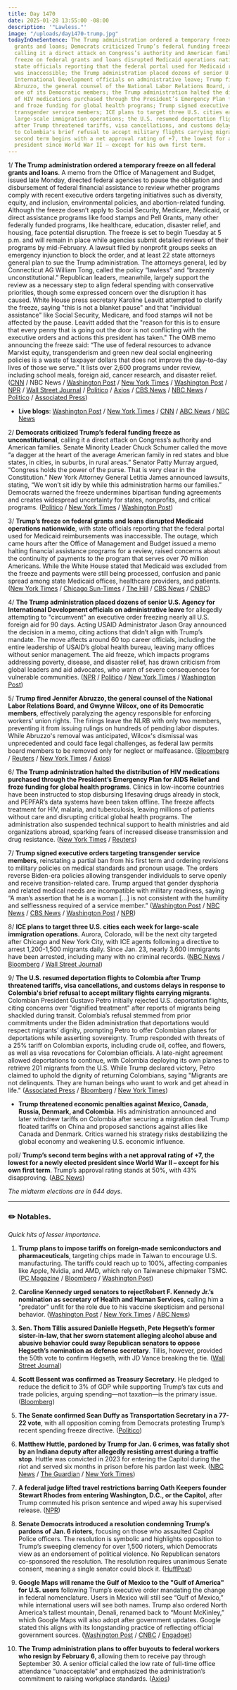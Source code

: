 ```yaml
---
title: Day 1470
date: 2025-01-28 13:55:00 -08:00
description: '"Lawless."'
image: "/uploads/day1470-trump.jpg"
todayInOneSentence: The Trump administration ordered a temporary freeze on all federal
  grants and loans; Democrats criticized Trump’s federal funding freeze as unconstitutional,
  calling it a direct attack on Congress’s authority and American families; Trump’s
  freeze on federal grants and loans disrupted Medicaid operations nationwide, with
  state officials reporting that the federal portal used for Medicaid reimbursements
  was inaccessible; the Trump administration placed dozens of senior U.S. Agency for
  International Development officials on administrative leave; Trump fired Jennifer
  Abruzzo, the general counsel of the National Labor Relations Board, and Gwynne Wilcox,
  one of its Democratic members; the Trump administration halted the distribution
  of HIV medications purchased through the President’s Emergency Plan for AIDS Relief
  and froze funding for global health programs; Trump signed executive orders targeting
  transgender service members; ICE plans to target three U.S. cities each week for
  large-scale immigration operations; the U.S. resumed deportation flights to Colombia
  after Trump threatened tariffs, visa cancellations, and customs delays in response
  to Colombia's brief refusal to accept military flights carrying migrants; and Trump’s
  second term begins with a net approval rating of +7, the lowest for a newly elected
  president since World War II – except for his own first term.
---
```


1/ **The Trump administration ordered a temporary freeze on all federal grants and loans**. A memo from the Office of Management and Budget, issued late Monday, directed federal agencies to pause the obligation and disbursement of federal financial assistance to review whether programs comply with recent executive orders targeting initiatives such as diversity, equity, and inclusion, environmental policies, and abortion-related funding. Although the freeze doesn’t apply to Social Security, Medicare, Medicaid, or direct assistance programs like food stamps and Pell Grants, many other federally funded programs, like healthcare, education, disaster relief, and housing, face potential disruption. The freeze is set to begin Tuesday at 5 p.m. and will remain in place while agencies submit detailed reviews of their programs by mid-February. A lawsuit filed by nonprofit groups seeks an emergency injunction to block the order, and at least 22 state attorneys general plan to sue the Trump administration. The attorneys general, led by Connecticut AG William Tong, called the policy “lawless” and “brazenly unconstitutional.” Republican leaders, meanwhile, largely support the review as a necessary step to align federal spending with conservative priorities, though some expressed concern over the disruption it has caused. White House press secretary Karoline Leavitt attempted to clarify the freeze, saying "this is not a blanket pause" and that "individual assistance" like Social Security, Medicare, and food stamps will not be affected by the pause. Leavitt added that  the "reason for this is to ensure that every penny that is going out the door is not conflicting with the executive orders and actions this president has taken." The OMB memo announcing the freeze said: “The use of federal resources to advance Marxist equity, transgenderism and green new deal social engineering policies is a waste of taxpayer dollars that does not improve the day-to-day lives of those we serve.” It lists over 2,600 programs under review, including school meals, foreign aid, cancer research, and disaster relief. ([CNN](https://www.cnn.com/2025/01/27/politics/white-house-pauses-federal-grants-loan-disbursement/index.html) / NBC News / [Washington Post](https://www.washingtonpost.com/business/2025/01/28/trump-spending-freeze-upends-washington-triggering-legal-threats-delays/) / [New York Times](https://www.nytimes.com/2025/01/27/us/politics/white-house-pauses-federal-grants.html) / [Washington Post](https://www.washingtonpost.com/business/2025/01/27/white-house-pauses-federal-grants/) / [NPR](https://www.npr.org/2025/01/28/nx-s1-5277029/trump-memo-halt-funding) / [Wall Street Journal](https://www.wsj.com/politics/policy/white-house-orders-pause-of-federal-financial-assistance-programs-8362a8e0) / [Politico](https://www.politico.com/news/2025/01/28/omb-funding-freeze-trump-00200943) / [Axios](https://www.axios.com/2025/01/28/trump-federal-grants-pause-payment-freeze-budget) / [CBS News](https://www.cbsnews.com/news/trump-freeze-federal-loans-grants-white-house-memo/) / [NBC News](https://www.nbcnews.com/politics/donald-trump/white-house-orders-freeze-federal-aid-focus-trumps-conservative-agenda-rcna189552) / [Politico](https://www.politico.com/news/2025/01/27/trump-freezes-federal-aid-omb-00200891) / [Associated Press](https://apnews.com/article/donald-trump-pause-federal-grants-aid-f9948b9996c0ca971f0065fac85737ce))

* **Live blogs**: [Washington Post](https://www.washingtonpost.com/politics/2025/01/28/trump-presidency-news/) / [New York Times](https://www.nytimes.com/live/2025/01/28/us/trump-news-executive-orders) / [CNN](https://www.cnn.com/politics/live-news/trump-presidency-news-federal-grants-01-28-25/index.html) / [ABC News](https://abcnews.go.com/Politics/live-updates/trump-2nd-term-live-updates-executive-action-plans/?id=117934786) / [NBC News](https://www.nbcnews.com/politics/politics-news/live-blog/trump-aid-freeze-immigration-dei-live-updates-rcna189162)

2/ **Democrats criticized Trump’s federal funding freeze as unconstitutional**, calling it a direct attack on Congress’s authority and American families. Senate Minority Leader Chuck Schumer called the move “a dagger at the heart of the average American family in red states and blue states, in cities, in suburbs, in rural areas.” Senator Patty Murray argued, “Congress holds the power of the purse. That is very clear in the Constitution.” New York Attorney General Letitia James announced lawsuits, stating, “We won’t sit idly by while this administration harms our families.” Democrats warned the freeze undermines bipartisan funding agreements and creates widespread uncertainty for states, nonprofits, and critical programs. ([Politico](https://www.politico.com/live-updates/2025/01/28/congress/schumer-murray-funding-freeze-00200955) / [New York Times](https://www.nytimes.com/2025/01/28/us/politics/states-lawsuit-trump-federal-grants-pause.html) / [Washington Post](https://www.washingtonpost.com/politics/2025/01/28/trump-presidency-news/#link-3BDURCLZEFEUVOC5CDEHAIJSGA))

3/ **Trump’s freeze on federal grants and loans disrupted Medicaid operations nationwide**, with state officials reporting that the federal portal used for Medicaid reimbursements was inaccessible. The outage, which came hours after the Office of Management and Budget issued a memo halting financial assistance programs for a review, raised concerns about the continuity of payments to the program that serves over 70 million Americans. While the White House stated that Medicaid was excluded from the freeze and payments were still being processed, confusion and panic spread among state Medicaid offices, healthcare providers, and patients. ([New York Times](https://www.nytimes.com/live/2025/01/28/us/trump-news-executive-orders/medicaid-freeze?smid=url-share) / [Chicago Sun-Times](https://chicago.suntimes.com/politics/donald-trump/2025/01/28/illinois-medicaid-federal-funding-freeze-trump-administration) / [The Hill](https://thehill.com/policy/healthcare/5111210-trump-freeze-medicaid-access/) / [CBS News](https://www.cbsnews.com/news/medicaid-head-start-health-centers-trump-funding-freeze/) / [CNBC](https://www.cnbc.com/2025/01/28/trump-funding-freeze-medicaid-state-portals-omb.html))

4/ **The Trump administration placed dozens of senior U.S. Agency for International Development officials on administrative leave** for allegedly attempting to "circumvent" an executive order freezing nearly all U.S. foreign aid for 90 days. Acting USAID Administrator Jason Gray announced the decision in a memo, citing actions that didn’t align with Trump’s mandate. The move affects around 60 top career officials, including the entire leadership of USAID’s global health bureau, leaving many offices without senior management. The aid freeze, which impacts programs addressing poverty, disease, and disaster relief, has drawn criticism from global leaders and aid advocates, who warn of severe consequences for vulnerable communities. ([NPR](https://www.npr.org/sections/goats-and-soda/2025/01/27/nx-s1-5276382/trump-usaid-leave-executive-order) / [Politico](https://www.politico.com/news/2025/01/27/top-usaid-career-staff-ordered-leave-00200854) / [New York Times](https://www.nytimes.com/2025/01/27/us/politics/trump-usaid-officials.html) / [Washington Post](https://www.washingtonpost.com/politics/2025/01/27/trump-presidency-news/#link-KRA5MANQXNEQRAIPKG7SFLMTWU))

5/ **Trump fired Jennifer Abruzzo, the general counsel of the National Labor Relations Board, and Gwynne Wilcox, one of its Democratic members**, effectively paralyzing the agency responsible for enforcing workers' union rights. The firings leave the NLRB with only two members, preventing it from issuing rulings on hundreds of pending labor disputes. While Abruzzo's removal was anticipated, Wilcox's dismissal was unprecedented and could face legal challenges, as federal law permits board members to be removed only for neglect or malfeasance. ([Bloomberg](https://www.bloomberg.com/news/articles/2025-01-28/trump-fires-nlrb-general-counsel-jennifer-abruzzo) / [Reuters](https://www.reuters.com/world/us/trump-fires-us-labor-board-member-hobbling-agency-amid-legal-battles-2025-01-28/) / [New York Times](https://www.nytimes.com/2025/01/28/us/politics/trump-nlrb-jennifer-abruzzo.html) / [Axios](https://www.axios.com/2025/01/28/trump-nlrb-gwynne-wilcox))

6/ **The Trump administration halted the distribution of HIV medications purchased through the President’s Emergency Plan for AIDS Relief and froze funding for global health programs**. Clinics in low-income countries have been instructed to stop disbursing lifesaving drugs already in stock, and PEPFAR’s data systems have been taken offline. The freeze affects treatment for HIV, malaria, and tuberculosis, leaving millions of patients without care and disrupting critical global health programs. The administration also suspended technical support to health ministries and aid organizations abroad, sparking fears of increased disease transmission and drug resistance. ([New York Times](https://www.nytimes.com/2025/01/27/health/pepfar-trump-freeze.html) / [Reuters](https://www.reuters.com/business/healthcare-pharmaceuticals/trump-order-set-halt-supply-hiv-malaria-drugs-poor-countries-sources-say-2025-01-28/))

7/ **Trump signed executive orders targeting transgender service members**, reinstating a partial ban from his first term and ordering revisions to military policies on medical standards and pronoun usage. The orders reverse Biden-era policies allowing transgender individuals to serve openly and receive transition-related care. Trump argued that gender dysphoria and related medical needs are incompatible with military readiness, saying “A man’s assertion that he is a woman [...] is not consistent with the humility and selflessness required of a service member.” ([Washington Post](https://www.washingtonpost.com/national-security/2025/01/28/trump-transgender-troops-military-hegseth/) / [NBC News](https://www.nbcnews.com/nbc-out/out-politics-and-policy/trump-executive-order-transgender-military-dei-rcna189470) / [CBS News](https://www.cbsnews.com/news/trump-executive-orders-military/) / [Washington Post](https://www.washingtonpost.com/politics/2025/01/28/trump-presidency-news/#link-VVQDQ4ROFNHYREPEMJXOATIH5E) / [NPR](https://www.npr.org/2025/01/28/nx-s1-5276839/trump-executive-order-dei-military))

8/ **ICE plans to target three U.S. cities each week for large-scale immigration operations**. Aurora, Colorado, will be the next city targeted after Chicago and New York City, with ICE agents following a directive to arrest 1,200-1,500 migrants daily. Since Jan. 23, nearly 3,600 immigrants have been arrested, including many with no criminal records. ([NBC News](https://www.nbcnews.com/politics/national-security/ice-conduct-major-immigration-operations-three-cities-week-rcna189608) / [Bloomberg](https://www.bloomberg.com/news/articles/2025-01-28/ice-expands-focus-to-new-york-city-after-chicago-raids) / [Wall Street Journal](https://www.wsj.com/politics/policy/trump-ramps-up-deportation-effort-after-slow-start-546d9954))

9/ **The U.S. resumed deportation flights to Colombia after Trump threatened tariffs, visa cancellations, and customs delays in response to Colombia's brief refusal to accept military flights carrying migrants**. Colombian President Gustavo Petro initially rejected U.S. deportation flights, citing concerns over "dignified treatment" after reports of migrants being shackled during transit. Colombia’s refusal stemmed from prior commitments under the Biden administration that deportations would respect migrants’ dignity, prompting Petro to offer Colombian planes for deportations while asserting sovereignty. Trump responded with threats of a 25% tariff on Colombian exports, including crude oil, coffee, and flowers, as well as visa revocations for Colombian officials. A late-night agreement allowed deportations to continue, with Colombia deploying its own planes to retrieve 201 migrants from the U.S. While Trump declared victory, Petro claimed to uphold the dignity of returning Colombians, saying "Migrants are not delinquents. They are human beings who want to work and get ahead in life." ([Associated Press](https://apnews.com/article/migrants-colombia-deportation-flights-trump-trade-war-1b1e6139fd680661716a91b16761f497) / [Bloomberg](https://www.bloomberg.com/news/articles/2025-01-27/trump-s-victory-over-colombia-less-clear-as-more-details-emerge) / [New York Times](https://www.nytimes.com/2025/01/27/us/politics/trump-colombia-tariffs-deportation-flights.html))

* **Trump threatened economic penalties against Mexico, Canada, Russia, Denmark, and Colombia**. His administration announced and later withdrew tariffs on Colombia after securing a migration deal. Trump floated tariffs on China and proposed sanctions against allies like Canada and Denmark. Critics warned his strategy risks destabilizing the global economy and weakening U.S. economic influence.

poll/ **Trump’s second term begins with a net approval rating of +7, the lowest for a newly elected president since World War II – except for his own first term**. Trump’s approval rating stands at 50%, with 43% disapproving. ([ABC News](https://abcnews.go.com/538/trump-starts-term-weak-approval-rating/story?id=118146633))

*The midterm elections are in 644 days.*

---

### ✏️ Notables.

*Quick hits of lesser importance*.

1. **Trump plans to impose tariffs on foreign-made semiconductors and pharmaceuticals**, targeting chips made in Taiwan to encourage U.S. manufacturing. The tariffs could reach up to 100%, affecting companies like Apple, Nvidia, and AMD, which rely on Taiwanese chipmaker TSMC. ([PC Magazine](https://www.pcmag.com/news/trump-to-tariff-chips-made-in-taiwan-targeting-tsmc) / [Bloomberg](https://www.bloomberg.com/news/articles/2025-01-27/trump-vows-near-future-tariffs-calls-deepseek-progress-good) / [Washington Post](https://www.washingtonpost.com/technology/2025/01/28/trump-tariffs-chips-semiconductors-taiwan/))

2. **Caroline Kennedy urged senators to rejectRobert F. Kennedy Jr.’s nomination as secretary of Health and Human Services**, calling him a "predator" unfit for the role due to his vaccine skepticism and personal behavior. ([Washington Post](https://www.washingtonpost.com/politics/2025/01/28/kennedy-lettor-rfk/) / [New York Times](https://www.nytimes.com/2025/01/28/health/caroline-kennedy-rfk-jr-hhs-confirmation.html) / [ABC News](https://abcnews.go.com/Politics/caroline-kennedy-slams-rfk-jr-predator-confirmation-hearing/story?id=118186988))

3. **Sen. Thom Tillis assured Danielle Hegseth, Pete Hegseth’s former sister-in-law, that her sworn statement alleging alcohol abuse and abusive behavior could sway Republican senators to oppose Hegseth’s nomination as defense secretary**. Tillis, however, provided the 50th vote to confirm Hegseth, with JD Vance breaking the tie. ([Wall Street Journal](https://www.wsj.com/politics/policy/pete-hegseth-affidavit-thom-tillis-08af5bce))

4. **Scott Bessent was confirmed as Treasury Secretary**. He pledged to reduce the deficit to 3% of GDP while supporting Trump’s tax cuts and trade policies, arguing spending—not taxation—is the primary issue. ([Bloomberg](https://www.bloomberg.com/news/articles/2025-01-27/trump-s-treasury-secretary-pick-scott-bessent-wins-senate-confirmation))

5. **The Senate confirmed Sean Duffy as Transportation Secretary in a 77-22 vote**, with all opposition coming from Democrats protesting Trump’s recent spending freeze directive. ([Politico](https://www.politico.com/live-updates/2025/01/28/congress/sean-duffy-confirmed-as-transportation-secretary-despite-dem-protest-votes-00200965))

6. **Matthew Huttle, pardoned by Trump for Jan. 6 crimes, was fatally shot by an Indiana deputy after allegedly resisting arrest during a traffic stop**. Huttle was convicted in 2023 for entering the Capitol during the riot and served six months in prison before his pardon last week. ([NBC News](https://www.nbcnews.com/news/us-news/indiana-man-pardoned-jan-6-crimes-killed-traffic-stop-shooting-deputy-rcna189502) / [The Guardian](https://www.theguardian.com/us-news/2025/jan/27/jan-6-pardon-police-killing-matthew-huttle) / [New York Times](https://www.nytimes.com/2025/01/27/us/politics/jan-6-rioter-shot-indiana-traffic-stop.html))

7. **A federal judge lifted travel restrictions barring Oath Keepers founder Stewart Rhodes from entering Washington, D.C., or the Capitol**, after Trump commuted his prison sentence and wiped away his supervised release. ([NPR](https://www.npr.org/2025/01/27/g-s1-44937/oath-keepers-not-banned))

8. **Senate Democrats introduced a resolution condemning Trump’s pardons of Jan. 6 rioters**, focusing on those who assaulted Capitol Police officers. The resolution is symbolic and highlights opposition to Trump’s sweeping clemency for over 1,500 rioters, which Democrats view as an endorsement of political violence. No Republican senators co-sponsored the resolution. The resolution requires unanimous Senate consent, meaning a single senator could block it. ([HuffPost](https://www.huffpost.com/entry/democrats-resolution-trump-rioter-pardons-john-fetterman_n_67979a24e4b0e33f6ee66c72))

9. **Google Maps will rename the Gulf of Mexico to the "Gulf of America" for U.S. users** following Trump’s executive order mandating the change in federal nomenclature. Users in Mexico will still see “Gulf of Mexico,” while international users will see both names. Trump also ordered North America’s tallest mountain, Denali, renamed back to “Mount McKinley,” which Google Maps will also adopt after government updates. Google stated this aligns with its longstanding practice of reflecting official government sources. ([Washington Post](https://www.washingtonpost.com/technology/2025/01/28/gulf-of-america-google-maps-trump/) / [CNBC](https://www.cnbc.com/2025/01/27/google-maps-to-show-gulf-of-america-after-government-updates.html) / [Engadget](https://www.engadget.com/apps/google-maps-will-rename-gulf-of-mexico-to-gulf-of-america-but-only-for-us-users-043726929.html))

10. **The Trump administration plans to offer buyouts to federal workers who resign by February 6**, allowing them to receive pay through September 30. A senior official called the low rate of full-time office attendance “unacceptable” and emphasized the administration’s commitment to raising workplace standards. ([Axios](https://www.axios.com/2025/01/28/trump-federal-workers-quit-severance))

